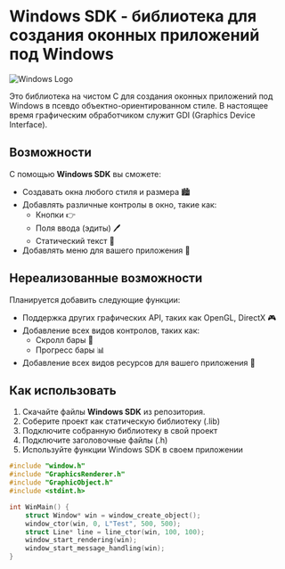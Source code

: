 # Windows SDK - библиотека для создания оконных приложений под Windows

![Windows Logo](https://example.com/windows_sdk_logo.png)

Это библиотека на чистом C для создания оконных приложений под Windows в псевдо объектно-ориентированном стиле. В настоящее время графическим обработчиком служит GDI (Graphics Device Interface).

## Возможности

С помощью **Windows SDK** вы сможете:

- Создавать окна любого стиля и размера 🏙️
- Добавлять различные контролы в окно, такие как:
  - Кнопки 👉
  - Поля ввода (эдиты) 🖊️
  - Статический текст 📜
- Добавлять меню для вашего приложения 🍔

## Нереализованные возможности

Планируется добавить следующие функции:

- Поддержка других графических API, таких как OpenGL, DirectX 🎮
- Добавление всех видов контролов, таких как:
  - Скролл бары 📜
  - Прогресс бары 📊
- Добавление всех видов ресурсов для вашего приложения 📁

## Как использовать 

1. Скачайте файлы **Windows SDK** из репозитория.
2. Соберите проект как статическую библиотеку (.lib)
3. Подключите собранную библиотеку в свой проект
4. Подключите заголовочные файлы (.h)
5. Используйте функции Windows SDK в своем приложении 

```c
#include "window.h"
#include "GraphicsRenderer.h"
#include "GraphicObject.h"
#include <stdint.h>

int WinMain() {
	struct Window* win = window_create_object();
	window_ctor(win, 0, L"Test", 500, 500);
	struct Line* line = line_ctor(win, 100, 100);
	window_start_rendering(win);
	window_start_message_handling(win);
}
